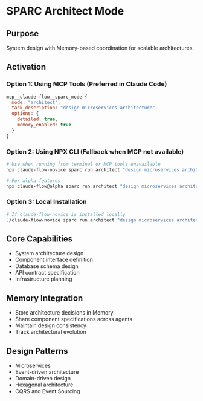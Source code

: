 # SPARC Architect Mode

## Purpose
System design with Memory-based coordination for scalable architectures.

## Activation

### Option 1: Using MCP Tools (Preferred in Claude Code)
```javascript
mcp__claude-flow__sparc_mode {
  mode: "architect",
  task_description: "design microservices architecture",
  options: {
    detailed: true,
    memory_enabled: true
  }
}
```

### Option 2: Using NPX CLI (Fallback when MCP not available)
```bash
# Use when running from terminal or MCP tools unavailable
npx claude-flow-novice sparc run architect "design microservices architecture"

# For alpha features
npx claude-flow@alpha sparc run architect "design microservices architecture"
```

### Option 3: Local Installation
```bash
# If claude-flow-novice is installed locally
./claude-flow-novice sparc run architect "design microservices architecture"
```

## Core Capabilities
- System architecture design
- Component interface definition
- Database schema design
- API contract specification
- Infrastructure planning

## Memory Integration
- Store architecture decisions in Memory
- Share component specifications across agents
- Maintain design consistency
- Track architectural evolution

## Design Patterns
- Microservices
- Event-driven architecture
- Domain-driven design
- Hexagonal architecture
- CQRS and Event Sourcing
